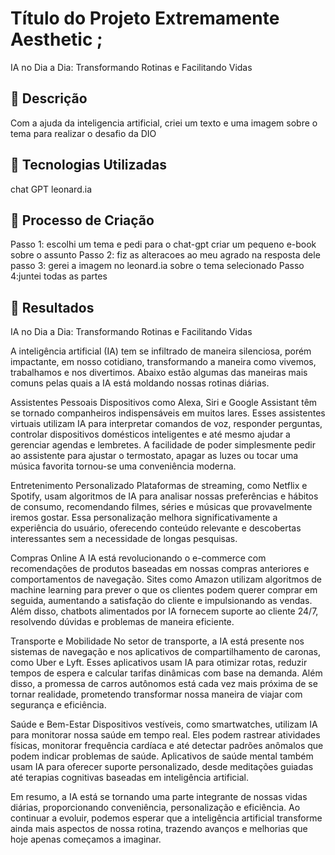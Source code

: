 


# Título do Projeto Extremamente Aesthetic ;
IA no Dia a Dia: Transformando Rotinas e Facilitando Vidas

## 📒 Descrição
Com a ajuda da inteligencia artificial, criei um texto e uma imagem sobre o tema para realizar o desafio da DIO

## 🤖 Tecnologias Utilizadas
chat GPT
leonard.ia

## 🧐 Processo de Criação
Passo 1: escolhi um tema e pedi para o chat-gpt criar um pequeno e-book sobre o assunto
Passo 2: fiz as alteracoes ao meu agrado na resposta dele
passo 3: gerei a imagem no leonard.ia sobre o tema selecionado
Passo 4:juntei todas as partes

## 🚀 Resultados

IA no Dia a Dia: Transformando Rotinas e Facilitando Vidas

A inteligência artificial (IA) tem se infiltrado de maneira silenciosa, porém impactante, em nosso cotidiano, transformando a maneira como vivemos, trabalhamos e nos divertimos. Abaixo estão algumas das maneiras mais comuns pelas quais a IA está moldando nossas rotinas diárias.

Assistentes Pessoais
Dispositivos como Alexa, Siri e Google Assistant têm se tornado companheiros indispensáveis em muitos lares. Esses assistentes virtuais utilizam IA para interpretar comandos de voz, responder perguntas, controlar dispositivos domésticos inteligentes e até mesmo ajudar a gerenciar agendas e lembretes. A facilidade de poder simplesmente pedir ao assistente para ajustar o termostato, apagar as luzes ou tocar uma música favorita tornou-se uma conveniência moderna.

Entretenimento Personalizado
Plataformas de streaming, como Netflix e Spotify, usam algoritmos de IA para analisar nossas preferências e hábitos de consumo, recomendando filmes, séries e músicas que provavelmente iremos gostar. Essa personalização melhora significativamente a experiência do usuário, oferecendo conteúdo relevante e descobertas interessantes sem a necessidade de longas pesquisas.

Compras Online
A IA está revolucionando o e-commerce com recomendações de produtos baseadas em nossas compras anteriores e comportamentos de navegação. Sites como Amazon utilizam algoritmos de machine learning para prever o que os clientes podem querer comprar em seguida, aumentando a satisfação do cliente e impulsionando as vendas. Além disso, chatbots alimentados por IA fornecem suporte ao cliente 24/7, resolvendo dúvidas e problemas de maneira eficiente.

Transporte e Mobilidade
No setor de transporte, a IA está presente nos sistemas de navegação e nos aplicativos de compartilhamento de caronas, como Uber e Lyft. Esses aplicativos usam IA para otimizar rotas, reduzir tempos de espera e calcular tarifas dinâmicas com base na demanda. Além disso, a promessa de carros autônomos está cada vez mais próxima de se tornar realidade, prometendo transformar nossa maneira de viajar com segurança e eficiência.

Saúde e Bem-Estar
Dispositivos vestíveis, como smartwatches, utilizam IA para monitorar nossa saúde em tempo real. Eles podem rastrear atividades físicas, monitorar frequência cardíaca e até detectar padrões anômalos que podem indicar problemas de saúde. Aplicativos de saúde mental também usam IA para oferecer suporte personalizado, desde meditações guiadas até terapias cognitivas baseadas em inteligência artificial.

Em resumo, a IA está se tornando uma parte integrante de nossas vidas diárias, proporcionando conveniência, personalização e eficiência. Ao continuar a evoluir, podemos esperar que a inteligência artificial transforme ainda mais aspectos de nossa rotina, trazendo avanços e melhorias que hoje apenas começamos a imaginar.
